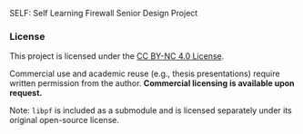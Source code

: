 SELF: Self Learning Firewall
Senior Design Project

### License

This project is licensed under the [CC BY-NC 4.0 License](https://creativecommons.org/licenses/by-nc/4.0/).

Commercial use and academic reuse (e.g., thesis presentations) require written permission from the author.
**Commercial licensing is available upon request.**

Note: `libpf` is included as a submodule and is licensed separately under its original open-source license.
